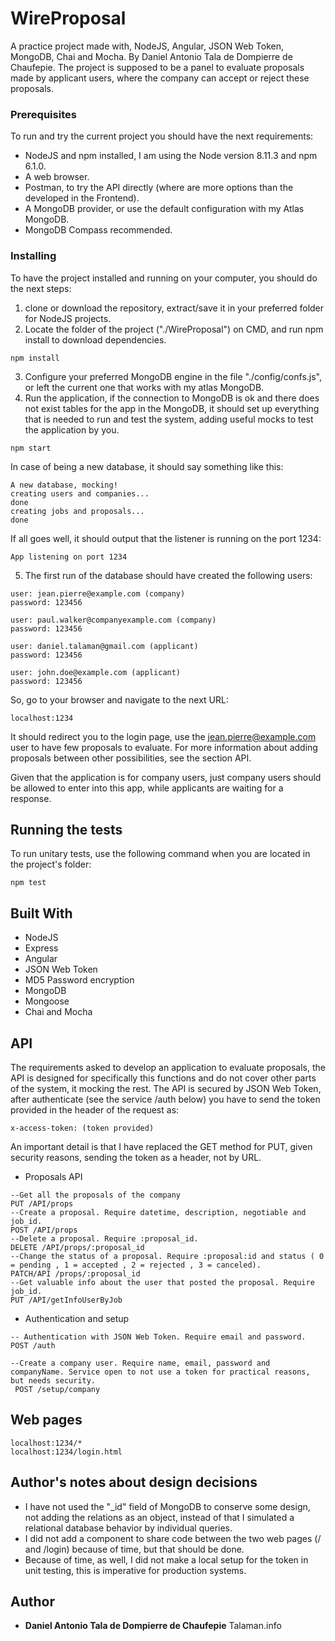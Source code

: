# WireProposal

A practice project made with, NodeJS, Angular, JSON Web Token, MongoDB, Chai and Mocha. By Daniel Antonio Tala de Dompierre de Chaufepie.
The project is supposed to be a panel to evaluate proposals made by applicant users, where the company can accept or reject these proposals. 

### Prerequisites

To run and try the current project you should have the next requirements:
* NodeJS and npm installed, I am using the Node version 8.11.3 and npm 6.1.0.
* A web browser.
* Postman, to try the API directly (where are more options than the developed in the Frontend).
* A MongoDB provider, or use the default configuration with my Atlas MongoDB.
* MongoDB Compass recommended.

### Installing

To have the project installed and running on your computer, you should do the next steps: 
1. clone or download the repository, extract/save it in your preferred folder for NodeJS projects.   
2. Locate the folder of the project ("./WireProposal") on CMD, and run npm install to download dependencies.
```
npm install
```
3. Configure your preferred MongoDB engine in the file "./config/confs.js", or left the current one that works with my atlas MongoDB.
4. Run the application, if the connection to MongoDB is ok and there does not exist tables for the app in the MongoDB, it should set up everything that is needed to run and test the system, adding useful mocks to test the application by you.
```
npm start
```
In case of being a new database, it should say something like this:
```
A new database, mocking!
creating users and companies...
done
creating jobs and proposals...
done
```
If all goes well, it should output that the listener is running on the port 1234:
```
App listening on port 1234
```

5. The first run of the database should have created the following users:
```
user: jean.pierre@example.com (company)
password: 123456

user: paul.walker@companyexample.com (company)
password: 123456

user: daniel.talaman@gmail.com (applicant)
password: 123456

user: john.doe@example.com (applicant)
password: 123456
```
So, go to your browser and navigate to the next URL:
```
localhost:1234
```
It should redirect you to the login page, use the jean.pierre@example.com user to have few proposals to evaluate. For more information about adding proposals between other possibilities, see the section API. 

Given that the application is for company users, just company users should be allowed to enter into this app, while applicants are waiting for a response.

## Running the tests

To run unitary tests, use the following command when you are located in the project's folder:
```
npm test
```
## Built With
* NodeJS
* Express
* Angular
* JSON Web Token
* MD5 Password encryption
* MongoDB
* Mongoose
* Chai and Mocha

## API
The requirements asked to develop an application to evaluate proposals, the API is designed for specifically this functions and do not cover other parts of the system, it mocking the rest. 
The API is secured by JSON Web Token, after authenticate (see the service /auth below) you have to send the token provided in the header of the request as:
```
x-access-token: (token provided)
```
An important detail is that I have replaced the GET method for PUT, given security reasons, sending the token as a header, not by URL.

* Proposals API
```
--Get all the proposals of the company
PUT /API/props
--Create a proposal. Require datetime, description, negotiable and job_id.
POST /API/props  
--Delete a proposal. Require :proposal_id.
DELETE /API/props/:proposal_id
--Change the status of a proposal. Require :proposal:id and status ( 0 = pending , 1 = accepted , 2 = rejected , 3 = canceled).
PATCH/API /props/:proposal_id 
--Get valuable info about the user that posted the proposal. Require job_id.
PUT /API/getInfoUserByJob 
```

* Authentication and setup
```
-- Authentication with JSON Web Token. Require email and password.
POST /auth

--Create a company user. Require name, email, password and companyName. Service open to not use a token for practical reasons, but needs security.
 POST /setup/company
```

## Web pages
```
localhost:1234/*
localhost:1234/login.html
```
##  Author's notes about design decisions
* I have not used the "_id" field of MongoDB to conserve some design, not adding the relations as an object, instead of that I simulated a relational database behavior by individual queries.
* I did not add a component to share code between the two web pages (/ and /login) because of time, but that should be done. 
* Because of time, as well, I did not make a local setup for the token in unit testing, this is imperative for production systems.

## Author

* **Daniel Antonio Tala de Dompierre de Chaufepie** 
Talaman.info

